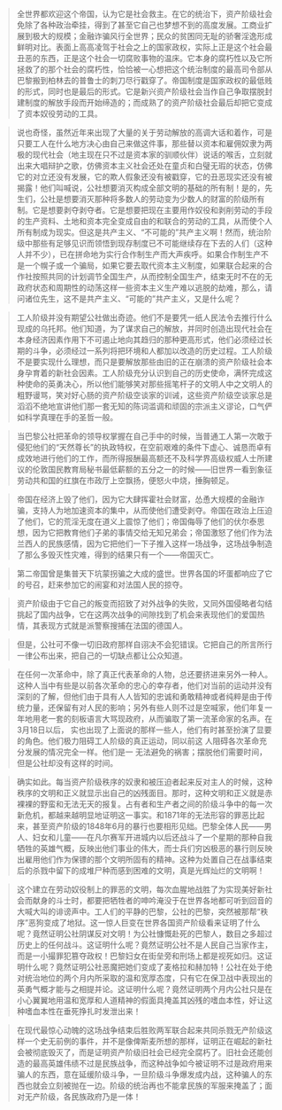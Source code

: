 > 全世界都欢迎这个帝国，认为它是社会救主。在它的统治下，资产阶级社会免除了各种政治牵挂，得到了甚至它自己也梦想不到的高度发展。工商业扩展到极大的规模；金融诈骗风行全世界；民众的贫困同无耻的骄奢淫逸形成鲜明对比。表面上高高凌驾于社会之上的国家政权，实际上正是这个社会最丑恶的东西，正是这个社会一切腐败事物的温床。它本身的腐朽性以及它所拯救了的那个社会的腐朽性，恰恰被一心想把这个统治制度的最高司令部从巴黎搬到柏林去的普鲁士的刺刀尽行戳穿了。帝国制度是国家政权的最低贱的形式，同时也是最后的形式。它是新兴资产阶级社会当作自己争取摆脱封建制度的解放手段而开始缔造的；而成熟了的资产阶级社会最后却把它变成了资本奴役劳动的工具。

> 说也奇怪，虽然近年来出现了大量的关于劳动解放的高调大话和着作，可是只要工人在什么地方决心由自己来做这件事，那些替以资本和雇佣奴隶为两极的现代社会（地主现在只不过是资本家的驯顺伙伴）说话的喉舌，立刻就出来大唱辩护之歌，仿佛资本主义社会还处在童贞和白璧无瑕的状态，仿佛它的对立还没有发展，它的欺人假象还没有被戳穿，它的丑恶现实还没有被揭露！他们叫喊说，公社想要消灭构成全部文明的基础的所有制！是的，先生们，公社是想要消灭那种将多数人的劳动变为少数人的财富的阶级所有制。它是想要剥夺剥夺者。它是想要把现在主要用作奴役和剥削劳动的手段的生产资料、土地和资本完全变成自由的和联合的劳动的工具，从而使个人所有制成为现实。但这是共产主义、“不可能的”共产主义啊！然而，统治阶级中那些有足够见识而领悟到现存制度已不可能继续存在下去的人们（这种人并不少），已在拼命地为实行合作制生产而大声疾呼。如果合作制生产不是一个幌子或一个骗局，如果它要去取代资本主义制度，如果联合起来的合作社按照共同的计划调节全国生产，从而控制全国生产，结束无时不在的无政府状态和周期性的动荡这样一些资本主义生产难以逃脱的劫难，那么，请问诸位先生，这不是共产主义、“可能的”共产主义，又是什么呢？

> 工人阶级并没有期望公社做出奇迹。他们不是要凭一纸人民法令去推行什么现成的乌托邦。他们知道，为了谋求自己的解放，并同时创造出现代社会在本身经济因素作用下不可遏止地向其趋归的那种更高形式，他们必须经过长期的斗争，必须经过一系列将把环境和人都加以改造的历史过程。工人阶级不是要实现什么理想，而只是要解放那些由旧的正在崩溃的资产阶级社会本身孕育着的新社会因素。工人阶级充分认识到自己的历史使命，满怀完成这种使命的英勇决心，所以他们能够笑对那些摇笔杆子的文明人中之文明人的粗野谩骂，笑对好心肠的资产阶级空谈家的训诫，这些资产阶级空谈家总是滔滔不绝地宣讲他们那一套无知的陈词滥调和顽固的宗派主义谬论，口气俨如科学真理在手的圣哲一般。

> 当巴黎公社把革命的领导权掌握在自己手中的时候，当普通工人第一次敢于侵犯他们的“天然尊长”的执政特权，在空前艰难的条件下虚心、诚恳而卓有成效地进行他们的工作，而所得报酬最高额还不及科学界高级权威人士所建议的伦敦国民教育局秘书最低薪额的五分之一的时候——旧世界一看到象征劳动共和国的红旗在市政厅上空飘扬，便怒火中烧，捶胸顿足。

> 帝国在经济上毁了他们，因为它大肆挥霍社会财富，怂恿大规模的金融诈骗，支持人为地加速资本的集中，从而使他们遭受剥夺。帝国在政治上压迫了他们，它的荒淫无度在道义上震惊了他们；帝国侮辱了他们的伏尔泰思想，因为它把教育他们子弟的事情交给无知兄弟会；帝国激怒了他们作为法兰西人的民族感情，因为它把他们一下子推入这样一场战争，这场战争制造了那么多毁灭性灾难，得到的结果只有一个——帝国灭亡。

> 第二帝国曾是集普天下坑蒙拐骗之大成的盛世。世界各国的坏蛋都响应了它的号召，赶来参加它的闹宴和对法国人民的掠夺。

> 资产阶级由于它自己的叛变而招致了对外战争的失败，又同外国侵略者勾结挑起了国内战争，它在这两次战争的间隙找到了机会来表现他们的爱国热情，其表现方式就是派警察搜捕在法国的德国人。

> 但是，公社可不像一切旧政府那样自诩决不会犯错误。它把自己的所言所行一律公布出来，把自己的一切缺点都让公众知道。

> 在任何一次革命中，除了真正代表革命的人物，总还要挤进来另外一种人。这种人当中有些是以前各次革命的忠心的幸存者，他们对当前的运动并没有深刻的了解，但他们由于具有人人皆知的忠诚和勇敢精神或者纯粹是由于传统力量，还保留有对人民的影响；另外有些人则不过是空喊家，他们年复一年地用老一套的刻板语言大骂现政府，从而骗取了第一流革命家的名声。在3月18日以后， 实也出现了上面说的那样一些人，他们有时甚至扮演了显要的角色。他们极力阻碍工人阶级的真正运动，同以前这 人阻碍各次革命充分发展的情况完全一样。他们是一 无法避免的祸害；摆脱他们需要时间，但是公社却没有这样的时间。

> 确实如此。每当资产阶级秩序的奴隶和被压迫者起来反对主人的时候，这种秩序的文明和正义就显示出自己的凶残面目。那时，这种文明和正义就是赤裸裸的野蛮和无法无天的报复。占有者和生产者之间的阶级斗争中的每一次新危机，都越来越明显地证明这一事实。和1871年的无法形容的罪恶比起来，甚至资产阶级的1848年6月的暴行也要相形见绌。巴黎全体人民——男人、妇女和儿童——在凡尔赛军开进城内以后还战斗了一个星期的那种自我牺牲的英雄气概，反映出他们事业的伟大，而士兵们穷凶极恶的暴行则反映出雇用他们作为保镖的那个文明所固有的精神。这种为处置自己在战事结束后的杀戮中留下的成堆尸种而感到困难的文明，真是光辉灿烂的文明啊！

> 这个建立在劳动奴役制上的罪恶的文明，每次血腥地战胜了为实现美好新社会而献身的斗士时，都要把牺牲者的呻吟淹没于在世界各地都可听到回音的大喊大叫的诽谤声中。工人们的平静的巴黎，公社的巴黎，突然被那帮“秩序”恶狗变成了地狱。这一惊人巨变在世界各国资产阶级看来证明了什么呢？竟然证明公社阴谋反对文明！为公社慷慨赴死的巴黎人，数目之多超过历史上的任何战斗。这证明什么呢？竟然证明公社不是人民自己当家作主，而是一小撮罪犯篡夺政权！巴黎妇女在街垒旁和刑场上都是视死如归。这证明什么呢？竟然证明公社恶魔把她们变成了麦格拉和赫加特！公社在处于绝对统治地位的两个月内所采取的温和宽厚态度，只有它在保卫战中表现出的英勇气概才能与之相提并论。这证明什么呢？竟然证明两个月内公社只是在小心翼翼地用温和宽厚和人道精神的假面具掩盖其凶残的嗜血本性，好让这种嗜血本性在垂死挣扎时发泄出来！

> 在现代最惊心动魄的这场战争结束后胜败两军联合起来共同杀戮无产阶级这样一个史无前例的事件，并不是像俾斯麦所想的那样，证明正在崛起的新社会被彻底毁灭了，而是证明资产阶级旧社会已经完全腐朽了。旧社会还能创造的最高英雄伟绩不过是民族战争，而这种战争如今被证明不过是政府用来骗人的东西，意在延缓阶级斗争，一旦阶级斗争爆发成内战，这种骗人的东西也就会立刻被抛在一边。阶级的统治再也不能拿民族的军服来掩盖了；面对无产阶级，各民族政府乃是一体！